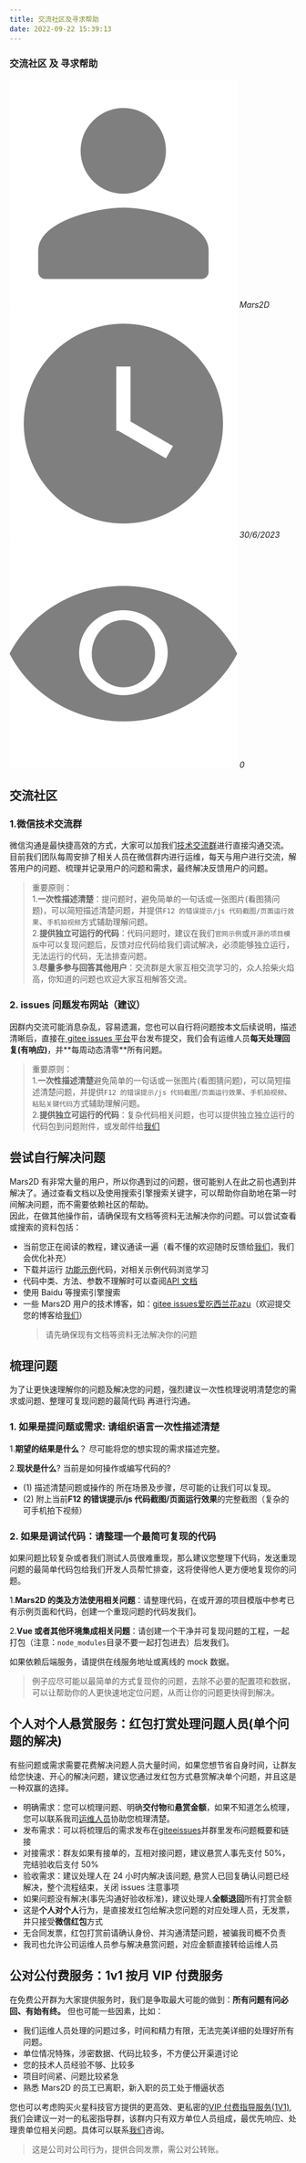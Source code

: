 ```yaml
---
title: 交流社区及寻求帮助
date: 2022-09-22 15:39:13
---
```


<h3> 交流社区 及 寻求帮助</h3>

<img class='images' src="../public/icon/yonghu.svg" alt="来自依赖包的图片">
<i class='text'>Mars2D</i>
<img class='imagess' src="../public/icon/shijian.svg" alt="来自依赖包的图片">
<i class='text'>30/6/2023</i>
<img class='imagess' src="../public/icon/liulan.svg" alt="来自依赖包的图片">
<i class='text'>0</i>

## 交流社区

### 1.微信技术交流群

微信沟通是最快捷高效的方式，大家可以加我们[技术交流群](http://mars2d.cn/community.html)进行直接沟通交流。<br/>
目前我们团队每周安排了相关人员在微信群内进行运维，每天与用户进行交流，解答用户的问题、梳理并记录用户的问题和需求，最终解决反馈用户的问题。

> 重要原则：<br /> 1.**一次性描述清楚**：提问题时，避免简单的一句话或一张图片(看图猜问题)，可以简短描述清楚问题，并提供`F12 的错误提示/js 代码截图/页面运行效果`、`手机拍视频`方式辅助理解问题。 <br /> 2.**提供独立可运行的代码**：代码问题时，建议在我们`官网示例`或`开源的项目模版`中可以复现问题后，反馈对应代码给我们调试解决，必须能够独立运行，无法运行的代码，无法排查问题。 <br /> 3.**尽量多参与回答其他用户**：交流群是大家互相交流学习的，众人拾柴火焰高，你知道的问题也欢迎大家互相解答交流。

### 2. issues 问题发布网站（建议）

因群内交流可能消息杂乱，容易遗漏，您也可以自行将问题按本文后续说明，描述清晰后，直接在[ gitee issues 平台](https://gitee.com/marsgis/mars2d/issues?state=all)平台发布提交，我们会有运维人员**每天处理回复(有响应)**，并\*\*每周动态清零\*\*所有问题。

> 重要原则：<br /> 1.**一次性描述清楚**避免简单的一句话或一张图片(看图猜问题)，可以简短描述清楚问题，并提供`F12 的错误提示/js 代码截图/页面运行效果`、`手机拍视频`、`粘贴关键代码`方式辅助理解问题。<br /> 2.**提供独立可运行的代码**：复杂代码相关问题，也可以提供独立独立运行的代码包到问题附件，或发邮件给[我们](http://mars2d.cn/contact.html)

## 尝试自行解决问题

Mars2D 有非常大量的用户，所以你遇到过的问题，很可能别人在此之前也遇到并解决了。通过查看文档以及使用搜索引擎搜索关键字，可以帮助你自助地在第一时间解决问题，而不需要依赖社区的帮助。<br />
因此，在做其他操作前，请确保现有文档等资料无法解决你的问题。可以尝试查看或搜索的资料包括：

- 当前您正在阅读的教程，建议通读一遍（看不懂的欢迎随时反馈给[我们](http://mars2d.cn/contact.html)，我们会优化补充）
- 下载并运行 [功能示例](http://mars2d.cn/doc.html#project/example-vue)代码，对相关示例代码浏览学习
- 代码中类、方法、参数不理解时可以查阅[API 文档](http://mars2d.cn/api/Map.html)
- 使用 Baidu 等搜索引擎搜索
- 一些 Mars2D 用户的技术博客，如：[gitee issues](https://gitee.com/marsgis/mars2d/issues?state=all)[爱吃西兰花](https://www.yuque.com/yizhangxiatian/wl3uib)[azu](https://www.yuque.com/junjie-bsy9h/wqqpk5)（欢迎提交您的博客给[我们](http://mars2d.cn/contact.html)）
  > 请先确保现有文档等资料无法解决你的问题

## 梳理问题

为了让更快速理解你的问题及解决您的问题，强烈建议一次性梳理说明清楚您的需求或问题、整理可复现问题的最简代码 再进行沟通。

### 1. 如果是提问题或需求: 请组织语言一次性描述清楚

1.**期望的结果是什么**？ 尽可能将您的想实现的需求描述完整。

2.**现状是什么**? 当前是如何操作或编写代码的?

- (1) 描述清楚问题或操作的 所在场景及步骤，尽可能的让我们可以复现。
- (2) 附上当前**F12 的错误提示/js 代码截图/页面运行效果**的完整截图（复杂的可手机拍下视频）

### 2. 如果是调试代码：请整理一个最简可复现的代码

如果问题比较复杂或者我们测试人员很难重现，那么建议您整理下代码，发送重现问题的最简单代码包给我们开发人员帮忙排查，这将使得他人更方便地复现你的问题。

1.**Mars2D 的类及方法使用相关问题**：请整理代码，在或开源的项目模版中参考已有示例页面和代码，创建一个重现问题的代码发我们。

2.**Vue 或者其他环境集成相关问题**：请创建一个干净并可复现问题的工程，一起打包（注意：`node_modules`目录不要一起打包进去）后发我们。

如果依赖后端服务，请提供在线服务地址或离线的 mock 数据。

> 例子应尽可能以最简单的方式复现你的问题，去除不必要的配置项和数据，可以让帮助你的人更快速地定位问题，从而让你的问题更快得到解决。

## 个人对个人悬赏服务：红包打赏处理问题人员(单个问题的解决)

有些问题或需求需要花费解决问题人员大量时间，如果您想节省自身时间，让群友给您快速、开心的解决问题，建议您通过发红包方式悬赏解决单个问题，并且这是一种双赢的选择。

- 明确需求：您可以梳理问题、明确**交付物**和**悬赏金额**，如果不知道怎么梳理，您可以联系我司[运维人员](http://marsgis.cn/img/weixin/kefu.png)协助您梳理清楚。
- 发布需求：可以将梳理后的需求发布在[giteeissues](http://mars2d.cn/doc.html#start/help)并群里发布问题概要和链接
- 对接需求：群友如果有接单的，互相对接问题，建议悬赏人事先支付 50%，完结验收后支付 50%
- 验收需求：建议处理人在 24 小时内解决该问题, 悬赏人已回复确认问题已经解决，整个流程结束，关闭 issues
  注意事项
- 如果问题没有解决(事先沟通好验收标准)，建议处理人**全额退回**所有打赏金额
- 这是**个人对个人**行为，是直接发红包给解决您问题的对应处理人员，无发票，并只接受**微信红包**方式
- 无合同发票，红包打赏前请确认身份、并沟通清楚问题，被骗我司概不负责
- 我司也允许公司运维人员参与解决悬赏问题，对应金额直接转给运维人员

## 公对公付费服务：1v1 按月 VIP 付费服务

在免费公开群为大家提供服务时，我们是争取最大可能的做到：**所有问题有问必回、有始有终。**
但也可能一些因素，比如：<br />

- 我们运维人员处理的问题过多，时间和精力有限，无法完美详细的处理好所有问题。
- 单位情况特殊，涉密数据、代码比较多，不方便公开渠道讨论
- 您的技术人员经验不够、比较多
- 项目时间紧、问题比较紧急
- 熟悉 Mars2D 的员工已离职，新入职的员工处于懵逼状态

您也可以考虑购买火星科技官方提供的更高效、更私密的[VIP 付费指导服务(1V1)](http://mall.marsgis.cn/#/product/service-monthly), 我们会建议一对一的私密指导群，该群内只有双方单位人员组成，最优先响应、处理贵单位相关问题。具体可以联系[我们](http://mars2d.cn/contact.html)咨询。

> 这是公司对公司行为，提供合同发票，需公对公转账。
